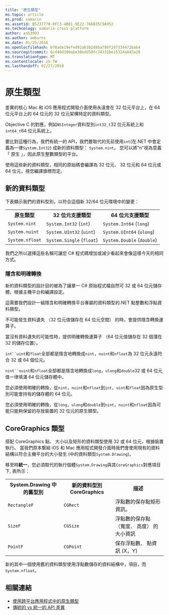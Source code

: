```yaml
---
title: "原生類型"
ms.topic: article
ms.prod: xamarin
ms.assetid: B5237770-0FC3-4B01-9E22-766B35C9A952
ms.technology: xamarin-cross-platform
author: asb3993
ms.author: amburns
ms.date: 01/25/2016
ms.openlocfilehash: b78ade19efed92ab3b2d8ba790f2d7334472bab4
ms.sourcegitcommit: 6cd40d190abe38edd50fc74331be15324a845a28
ms.translationtype: MT
ms.contentlocale: zh-TW
ms.lasthandoff: 02/27/2018
---
```

# <a name="native-types"></a>原生類型

差異的核心 Mac 和 iOS 應用程式開發介面使用永遠會在 32 位元平台上，在 64 位元平台上的 64 位元的 32 位元架構特定的資料類型。

Objective C 的對應，例如`NSInteger`資料型別`int32_t`32 位元系統上和`int64_t`64 位元系統上。

要比對這種行為，我們有統一的 API，我們要取代的先前使用`int`(在.NET 中會定義為一律`System.Int32`) 成新的資料類型： `System.nint`。  您可以將"n"視為意義 「 原生 」，因此原生整數類型的平台。

使用這些新的資料類型，相同的原始碼會編譯為 32 位元、 32 位元和 64 位元或 64 位元，視您編譯旗標而定。

## <a name="new-data-types"></a>新的資料類型

下表顯示我們的資料型別，以符合這個新 32/64 位元環境中的變更：

<table>
        <tr>
            <th>原生類型</th>
            <th>32 位元支援類型</th> 
            <th>64 位元支援類型</th>
        </tr>
        <tr>
            <td><code>System.nint</code></td>
        <td><code>System.Int32</code> (<code>int</code>)</td>
        <td><code>System.Int64</code> (<code>long</code>)</td>
        </tr>
        <tr>
            <td><code>System.nuint</code></td>
        <td><code>System.UInt32</code> (<code>uint</code>)</td>
        <td><code>System.UInt64</code> (<code>ulong</code>)</td>
        </tr>
        <tr>
            <td><code>System.nfloat</code></td>
        <td><code>System.Single</code> (<code>float</code>)</td>
        <td><code>System.Double</code> (<code>double</code>)</td>
        </tr>
    </table>

我們之所以選擇這些名稱可讓您 C# 程式碼增加或減少看起來會像這樣今天的相同方式。

### <a name="implicit-and-explicit-conversions"></a>隱含和明確轉換

新的資料類型的設計目的被為了讓單一 C# 原始程式檔自然可 32 或 64 位元儲存體，根據主機平台和編譯設定。

這需要我們設計一組隱含和明確轉換平台專屬的資料類型的.NET 點整數和浮點資料類型。

不可能發生資料遺失 （32 位元值儲存在 64 位元空間） 的時，會提供隱含轉換運算子。

當沒有資料遺失的可能性時，提供明確轉換運算子 （64 位元值儲存在 32 個潛在 32 的儲存位置）。

 `int``uint`和`float`全部都是隱含地轉換成`nint`，`nuint`和`nfloat`為 32 位元永遠符合 32 或 64 個位元。

 `nint``nuint`和`nfloat`全部都是隱含地轉換成`long`，`ulong`和`double`32 或 64 位元值一律填滿 64 位元儲存體中。

您必須使用明確的轉換，從`nint`，`nuint`和`nfloat`到`int`，`uint`和`float`因為原生型別可能會持有的儲存體的 64 位元。

您必須使用明確的轉換，從`long`，`ulong`和`double`到`nint`，`nuint`和`nfloat`因為可能只能夠保留的存放裝置的 32 位元的原生類型。

## <a name="coregraphics-types"></a>CoreGraphics 類型

搭配 CoreGraphics 點、 大小以及矩形的資料類型使用 32 或 64 位元，根據裝置執行。  當我們原本繫結 iOS 和 Mac 應用程式開發介面時我們會使用現有的資料結構以符合主機平台的大小發生 (中的資料類型`System.Drawing`)。

移至時**統一**，您必須取代的執行個體`System.Drawing`與其`CoreGraphics`對應項目下, 表所示：

<table>
        <tr>
            <th>System.Drawing 中的舊型別</th>
            <th>新的資料型別 CoreGraphics</th> 
            <th>描述</th>
        </tr>
        <tr>
        <td><code>RectangleF</code></td>
        <td><code>CGRect</code></td>
        <td>浮點數的保存點矩形資訊。  </td>
        </tr>
        <tr>
        <td><code>SizeF</code></td>
        <td><code>CGSize</code></td>
        <td>浮點數的保存點 （寬度、 高度） 的大小資訊</td>
        </tr>
        <tr>
        <td><code>PointF</code></td>
        <td><code>CGPoint</code></td>
        <td>保存浮點數、 點資訊 (X，Y)</td>
        </tr>
    </table>

新的其中一個使用舊的資料類型使用浮點數儲存的資料結構中，項目，而`System.nfloat`。

## <a name="related-links"></a>相關連結

- [使用跨平台應用程式中的原生類型](~/cross-platform/macios/native-types-cross-platform.md)
- [傳統的 vs 統一的 API 差異](http://developer.xamarin.comhttps://developer.xamarin.com/releases/ios/api_changes/classic-vs-unified-8.6.0/)
